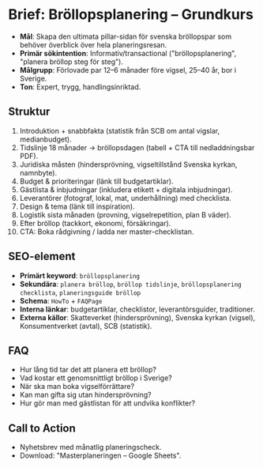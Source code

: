 # Brief: Bröllopsplanering – Grundkurs

- **Mål**: Skapa den ultimata pillar-sidan för svenska bröllopspar som behöver överblick över hela planeringsresan.
- **Primär sökintention**: Informativ/transactional ("bröllopsplanering", "planera bröllop steg för steg").
- **Målgrupp**: Förlovade par 12–6 månader före vigsel, 25–40 år, bor i Sverige.
- **Ton**: Expert, trygg, handlingsinriktad.

## Struktur

1. Introduktion + snabbfakta (statistik från SCB om antal vigslar, medianbudget).
2. Tidslinje 18 månader → bröllopsdagen (tabell + CTA till nedladdningsbar PDF).
3. Juridiska måsten (hindersprövning, vigseltillstånd Svenska kyrkan, namnbyte).
4. Budget & prioriteringar (länk till budgetartiklar).
5. Gästlista & inbjudningar (inkludera etikett + digitala inbjudningar).
6. Leverantörer (fotograf, lokal, mat, underhållning) med checklista.
7. Design & tema (länk till inspiration).
8. Logistik sista månaden (provning, vigselrepetition, plan B väder).
9. Efter bröllop (tackkort, ekonomi, försäkringar).
10. CTA: Boka rådgivning / ladda ner master-checklistan.

## SEO-element

- **Primärt keyword**: `bröllopsplanering`
- **Sekundära**: `planera bröllop`, `bröllop tidslinje`, `bröllopsplanering checklista`, `planeringsguide bröllop`
- **Schema**: `HowTo` + `FAQPage`
- **Interna länkar**: budgetartiklar, checklistor, leverantörsguider, traditioner.
- **Externa källor**: Skatteverket (hindersprövning), Svenska kyrkan (vigsel), Konsumentverket (avtal), SCB (statistik).

## FAQ

- Hur lång tid tar det att planera ett bröllop?
- Vad kostar ett genomsnittligt bröllop i Sverige?
- När ska man boka vigselförrättare?
- Kan man gifta sig utan hindersprövning?
- Hur gör man med gästlistan för att undvika konflikter?

## Call to Action

- Nyhetsbrev med månatlig planeringscheck.
- Download: "Masterplaneringen – Google Sheets".
